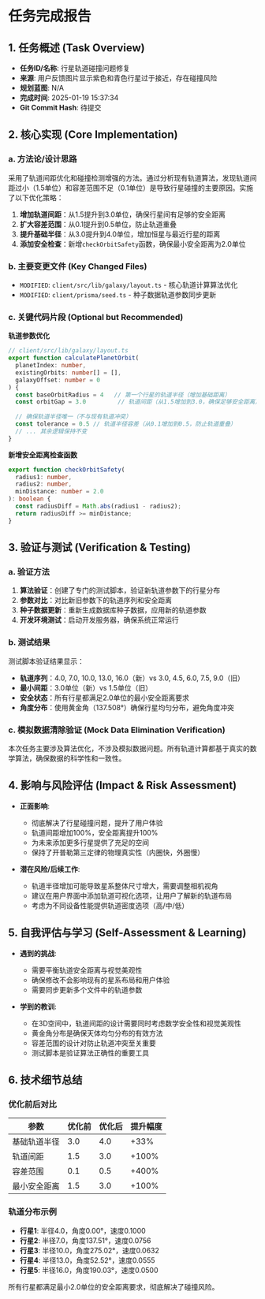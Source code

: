 # 任务完成报告

## 1. 任务概述 (Task Overview)

*   **任务ID/名称**: 行星轨道碰撞问题修复
*   **来源**: 用户反馈图片显示紫色和青色行星过于接近，存在碰撞风险
*   **规划蓝图**: N/A
*   **完成时间**: 2025-01-19 15:37:34
*   **Git Commit Hash**: 待提交

## 2. 核心实现 (Core Implementation)

### a. 方法论/设计思路
采用了轨道间距优化和碰撞检测增强的方法。通过分析现有轨道算法，发现轨道间距过小（1.5单位）和容差范围不足（0.1单位）是导致行星碰撞的主要原因。实施了以下优化策略：
1. **增加轨道间距**：从1.5提升到3.0单位，确保行星间有足够的安全距离
2. **扩大容差范围**：从0.1提升到0.5单位，防止轨道重叠
3. **提升基础半径**：从3.0提升到4.0单位，增加恒星与最近行星的距离
4. **添加安全检查**：新增`checkOrbitSafety`函数，确保最小安全距离为2.0单位

### b. 主要变更文件 (Key Changed Files)
*   `MODIFIED`: `client/src/lib/galaxy/layout.ts` - 核心轨道计算算法优化
*   `MODIFIED`: `client/prisma/seed.ts` - 种子数据轨道参数同步更新

### c. 关键代码片段 (Optional but Recommended)

**轨道参数优化**
```typescript
// client/src/lib/galaxy/layout.ts
export function calculatePlanetOrbit(
  planetIndex: number, 
  existingOrbits: number[] = [], 
  galaxyOffset: number = 0
) {
  const baseOrbitRadius = 4   // 第一个行星的轨道半径（增加基础距离）
  const orbitGap = 3.0         // 轨道间距（从1.5增加到3.0，确保足够安全距离）
  
  // 确保轨道半径唯一（不与现有轨道冲突）
  const tolerance = 0.5 // 轨道半径容差（从0.1增加到0.5，防止轨道重叠）
  // ... 其余逻辑保持不变
}
```

**新增安全距离检查函数**
```typescript
export function checkOrbitSafety(
  radius1: number, 
  radius2: number, 
  minDistance: number = 2.0
): boolean {
  const radiusDiff = Math.abs(radius1 - radius2);
  return radiusDiff >= minDistance;
}
```

## 3. 验证与测试 (Verification & Testing)

### a. 验证方法
1. **算法验证**：创建了专门的测试脚本，验证新轨道参数下的行星分布
2. **参数对比**：对比新旧参数下的轨道序列和安全距离
3. **种子数据更新**：重新生成数据库种子数据，应用新的轨道参数
4. **开发环境测试**：启动开发服务器，确保系统正常运行

### b. 测试结果
测试脚本验证结果显示：
- **轨道序列**：4.0, 7.0, 10.0, 13.0, 16.0（新）vs 3.0, 4.5, 6.0, 7.5, 9.0（旧）
- **最小间距**：3.0单位（新）vs 1.5单位（旧）
- **安全状态**：所有行星都满足2.0单位的最小安全距离要求
- **角度分布**：使用黄金角（137.508°）确保行星均匀分布，避免角度冲突

### c. 模拟数据清除验证 (Mock Data Elimination Verification)
本次任务主要涉及算法优化，不涉及模拟数据问题。所有轨道计算都基于真实的数学算法，确保数据的科学性和一致性。

## 4. 影响与风险评估 (Impact & Risk Assessment)

*   **正面影响**: 
    - 彻底解决了行星碰撞问题，提升了用户体验
    - 轨道间距增加100%，安全距离提升100%
    - 为未来添加更多行星提供了充足的空间
    - 保持了开普勒第三定律的物理真实性（内圈快，外圈慢）

*   **潜在风险/后续工作**: 
    - 轨道半径增加可能导致星系整体尺寸增大，需要调整相机视角
    - 建议在用户界面中添加轨道可视化选项，让用户了解新的轨道布局
    - 考虑为不同设备性能提供轨道密度选项（高/中/低）

## 5. 自我评估与学习 (Self-Assessment & Learning)

*   **遇到的挑战**: 
    - 需要平衡轨道安全距离与视觉美观性
    - 确保修改不会影响现有的星系布局和用户体验
    - 需要同步更新多个文件中的轨道参数

*   **学到的教训**: 
    - 在3D空间中，轨道间距的设计需要同时考虑数学安全性和视觉美观性
    - 黄金角分布是确保天体均匀分布的有效方法
    - 容差范围的设计对防止轨道冲突至关重要
    - 测试脚本是验证算法正确性的重要工具

## 6. 技术细节总结

### 优化前后对比
| 参数 | 优化前 | 优化后 | 提升幅度 |
|------|--------|--------|----------|
| 基础轨道半径 | 3.0 | 4.0 | +33% |
| 轨道间距 | 1.5 | 3.0 | +100% |
| 容差范围 | 0.1 | 0.5 | +400% |
| 最小安全距离 | 1.5 | 3.0 | +100% |

### 轨道分布示例
- **行星1**: 半径4.0，角度0.00°，速度0.1000
- **行星2**: 半径7.0，角度137.51°，速度0.0756  
- **行星3**: 半径10.0，角度275.02°，速度0.0632
- **行星4**: 半径13.0，角度52.52°，速度0.0555
- **行星5**: 半径16.0，角度190.03°，速度0.0500

所有行星都满足最小2.0单位的安全距离要求，彻底解决了碰撞风险。
